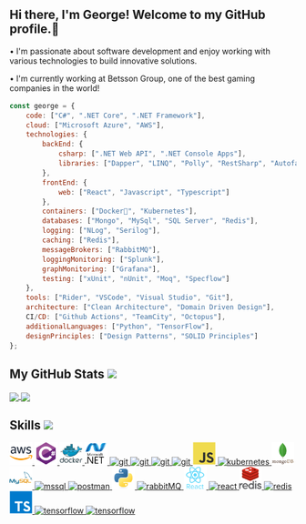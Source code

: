## Hi there, I'm George! Welcome to my GitHub profile.👋 
 • I'm passionate about software development and enjoy working with various technologies to build innovative solutions.
 
 • I'm currently working at Betsson Group, one of the best gaming companies in the world!

```javascript
const george = {
    code: ["C#", ".NET Core", ".NET Framework"],
    cloud: ["Microsoft Azure", "AWS"],
    technologies: {
        backEnd: {
            csharp: [".NET Web API", ".NET Console Apps"],
            libraries: ["Dapper", "LINQ", "Polly", "RestSharp", "Autofac", "Hangfire", "Automapper"]
        },
        frontEnd: {
            web: ["React", "Javascript", "Typescript"]
        },
        containers: ["Docker🐳", "Kubernetes"],
        databases: ["Mongo", "MySql", "SQL Server", "Redis"],
        logging: ["NLog", "Serilog"],
        caching: ["Redis"],
        messageBrokers: ["RabbitMQ"],
        loggingMonitoring: ["Splunk"],
        graphMonitoring: ["Grafana"],
        testing: ["xUnit", "nUnit", "Moq", "Specflow"]
    },   
    tools: ["Rider", "VSCode", "Visual Studio", "Git"],
    architecture: ["Clean Architecture", "Domain Driven Design"],
    CI/CD: ["Github Actions", "TeamCity", "Octopus"],
    additionalLanguages: ["Python", "TensorFlow"],
    designPrinciples: ["Design Patterns", "SOLID Principles"]
};
```

##  My GitHub Stats <img src="https://i.pinimg.com/originals/65/c4/f4/65c4f452571be1261e9c623f7da488ac.gif" width="35px"> 

<a href="https://github.com/anuraghazra/github-readme-stats">
  <img height=200 align="center" src="https://github-readme-stats-dosx001.vercel.app/api/?username=georgezalokostas&count_private=true&include_all_commits=true&show_icons=true&theme=default" />
</a>
<a href="https://github.com/anuraghazra/convoychat">
  <img height=200 align="center" src="https://github-readme-stats.vercel.app/api/top-langs?username=georgezalokostas&layout=compact&langs_count=8&card_width=320" />
</a>

<!--
## Badges & Certifications

[![Security Analyst Fundamentals Specialization](https://images.credly.com/size/160x160/images/024d0122-724d-4c5a-bd83-cfe3c4b7a073/image.png)](http://www.credly.com/badges/8f3afd71-0986-4779-b2b6-11b824f85d70 "Security Analyst Fundamentals Specialization")
-->

<h2> Skills <img src = "https://media2.giphy.com/media/QssGEmpkyEOhBCb7e1/giphy.gif?cid=ecf05e47a0n3gi1bfqntqmob8g9aid1oyj2wr3ds3mg700bl&rid=giphy.gif" width="32"> </h2>

<p align="left">

  <a href="https://aws.amazon.com" target="_blank">
    <img src="https://raw.githubusercontent.com/devicons/devicon/master/icons/amazonwebservices/amazonwebservices-original-wordmark.svg" alt="aws" width="40" height="40"/>
  </a>

  <a href="https://www.w3schools.com/cs/" target="_blank">
    <img src="https://raw.githubusercontent.com/devicons/devicon/master/icons/csharp/csharp-original.svg" alt="csharp" width="40" height="40"/>
  </a>

  <a href="https://www.docker.com/" target="_blank">
    <img src="https://raw.githubusercontent.com/devicons/devicon/master/icons/docker/docker-original-wordmark.svg" alt="docker" width="40" height="40"/>
  </a>

  <a href="https://dotnet.microsoft.com/" target="_blank">
    <img src="https://raw.githubusercontent.com/devicons/devicon/master/icons/dot-net/dot-net-original-wordmark.svg" alt="dotnet" width="40" height="40"/>
  </a>

  <a href="https://git-scm.com/" target="_blank">
    <img src="https://www.vectorlogo.zone/logos/git-scm/git-scm-icon.svg" alt="git" width="40" height="40"/>
  </a>

  <a href="https://github.com/" target="_blank">
    <img src="https://www.vectorlogo.zone/logos/github/github-tile.svg" alt="git" width="40" height="40"/>
  </a>

   <a href="https://www.gitkraken.com/" target="_blank">
    <img src="https://www.vectorlogo.zone/logos/gitkraken/gitkraken-icon.svg" alt="git" width="40" height="40"/>
  </a>

   <a href="https://grafana.com/" target="_blank">
    <img src="https://www.vectorlogo.zone/logos/grafana/grafana-icon.svg" alt="git" width="40" height="40"/>
  </a>

  <a href="https://developer.mozilla.org/en-US/docs/Web/JavaScript" target="_blank">
    <img src="https://raw.githubusercontent.com/devicons/devicon/master/icons/javascript/javascript-original.svg" alt="javascript" width="40" height="40"/>
  </a>

  <a href="https://kubernetes.io" target="_blank">
    <img src="https://www.vectorlogo.zone/logos/kubernetes/kubernetes-icon.svg" alt="kubernetes" width="40" height="40"/>
  </a>

  <a href="https://www.mongodb.com/" target="_blank">
    <img src="https://raw.githubusercontent.com/devicons/devicon/master/icons/mongodb/mongodb-original-wordmark.svg" alt="mongodb" width="40" height="40"/>
  </a>

  <a href="https://www.mysql.com/" target="_blank">
    <img src="https://raw.githubusercontent.com/devicons/devicon/master/icons/mysql/mysql-original-wordmark.svg" alt="mysql" width="40" height="40"/>
  </a>

  <a href="https://www.microsoft.com/en-us/sql-server" target="_blank" rel="noreferrer">
    <img src="https://www.svgrepo.com/show/303229/microsoft-sql-server-logo.svg" alt="mssql" width="40" height="40"/>
  </a>

  <a href="https://postman.com" target="_blank">
    <img src="https://www.vectorlogo.zone/logos/getpostman/getpostman-icon.svg" alt="postman" width="40" height="40"/>
  </a>

  <a href="https://www.python.org" target="_blank">
    <img src="https://raw.githubusercontent.com/devicons/devicon/master/icons/python/python-original.svg" alt="python" width="40" height="40"/>
  </a>

  <a href="https://www.rabbitmq.com" target="_blank">
    <img src="https://www.vectorlogo.zone/logos/rabbitmq/rabbitmq-icon.svg" alt="rabbitMQ" width="40" height="40"/>
  </a>
  
  <a href="https://reactjs.org/" target="_blank">
    <img src="https://raw.githubusercontent.com/devicons/devicon/master/icons/react/react-original-wordmark.svg" alt="react" width="40" height="40"/>
  </a>

  <a href="https://www.jetbrains.com/rider/" target="_blank">
    <img src="https://raw.githubusercontent.com/maartenba/rider-content/main/logo.jpg" alt="react" width="40" height="40"/>
  </a>
  
  <a href="https://redis.io" target="_blank">
    <img src="https://raw.githubusercontent.com/devicons/devicon/master/icons/redis/redis-original-wordmark.svg" alt="redis" width="40" height="40"/>
  </a>

   <a href="https://www.splunk.com/" target="_blank">
    <img src="https://www.vectorlogo.zone/logos/splunk/splunk-icon.svg" alt="redis" width="40" height="40"/>
  </a>

  <a href="https://www.typescriptlang.org/" target="_blank">
    <img src="https://raw.githubusercontent.com/devicons/devicon/master/icons/typescript/typescript-original.svg" alt="typescript" width="40" height="40"/>
  </a>

  <a href="https://www.tensorflow.org" target="_blank" rel="noreferrer"> 
    <img src="https://www.vectorlogo.zone/logos/tensorflow/tensorflow-icon.svg" alt="tensorflow" width="40" height="40"/> 
  </a>

  <a href="https://code.visualstudio.com/" target="_blank" rel="noreferrer"> 
    <img src="https://www.vectorlogo.zone/logos/visualstudio_code/visualstudio_code-icon.svg" alt="tensorflow" width="40" height="40"/> 
  </a>

</p>







